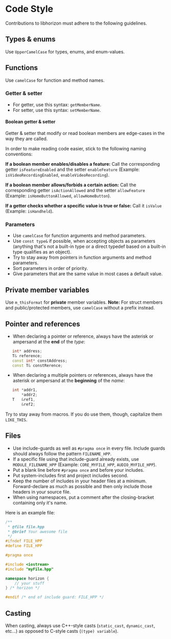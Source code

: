 # Code Style
Contributions to libhorizon must adhere to the following guidelines.

## Types & enums
Use `UpperCamelCase` for types, enums, and enum-values.

## Functions
Use `camelCase` for function and method names.

### Getter & setter
 * For getter, use this syntax: `getMemberName`.
 * For setter, use this syntax: `setMemberName`.

#### Boolean getter & setter
Getter & setter that modify or read boolean members are edge-cases in the way they are called.

In order to make reading code easier, stick to the following naming conventions:

**If a boolean member enables/disables a feature:** Call the corresponding getter `isFeatureEnabled` and the setter `enableFeature` (Example: `isVideoRecordingEnabled`, `enableVideoRecording`).

**If a boolean member allows/forbids a certain action:** Call the corresponding getter `isActionAllowed` and the setter `allowFeature` (Example: `isHomeButtonAllowed`, `allowHomeButton`).

**If a getter checks whether a specific value is true or false:** Call it `isValue` (Example: `isHandheld`).

### Parameters
 * Use `camelCase` for function arguments and method parameters.
 * Use `const type&` if possible, when accepting objects as parameters (anything that's not a built-in type or a direct typedef based on a built-in type qualifies as an object).
 * Try to stay away from pointers in function arguments and method parameters.
 * Sort parameters in order of priority.
 * Give parameters that are the same value in most cases a default value.

## Private member variables
Use `m_thisFormat` for **private** member variables.
**Note:** For struct members and public/protected members, use `camelCase` without a prefix instead.

## Pointer and references
 * When declaring a pointer or reference, always have the asterisk or ampersand at the **end** of the _type_:
 ```cpp
    int* address;
    T& reference;
    const int* constAddress;
    const T& constRerence;
 ```
 * When declaring a multiple pointers or references, always have the asterisk or ampersand at the **beginning** of the _name_:
 ```cpp
    int *addr1,
        *addr2;
    T   &ref1,
        &ref2;
 ```

Try to stay away from macros. If you do use them, though, capitalize them `LIKE_THIS`.

## Files
 * Use include-guards as well as `#pragma once` in every file. Include guards should always follow the pattern `FILENAME_HPP`.
  * If a specific file using that include-guard already exists, use `MODULE_FILENAME_HPP` (Example: `CORE_MYFILE_HPP`, `AUDIO_MYFILE_HPP`).
 * Put a blank line before `#pragma once` and before your includes.
 * Put system-includes first and project includes second.
  * Keep the number of includes in your header files at a minimum. Forward-declare as much as possible and then only include those headers in your source file.
 * When using namespaces, put a comment after the closing-bracket containing only it's name.

Here is an example file:
```cpp
/**
 * @file file.hpp
 * @brief Your awesome file
 */
#ifndef FILE_HPP
#define FILE_HPP

#pragma once

#include <iostream>
#include "myFile.hpp"

namespace horizon {
    // your stuff
} /* horizon */

#endif /* end of include guard: FILE_HPP */

```

## Casting
When casting, always use C++-style casts (`static_cast`, `dynamic_cast`, etc...) as opposed to C-style casts (`(type) variable`).
